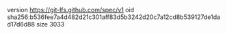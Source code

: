 version https://git-lfs.github.com/spec/v1
oid sha256:b536fee7a4d482d21c301aff83d5b3242d20c7a12cd8b539127de1dad17d6d88
size 3033
